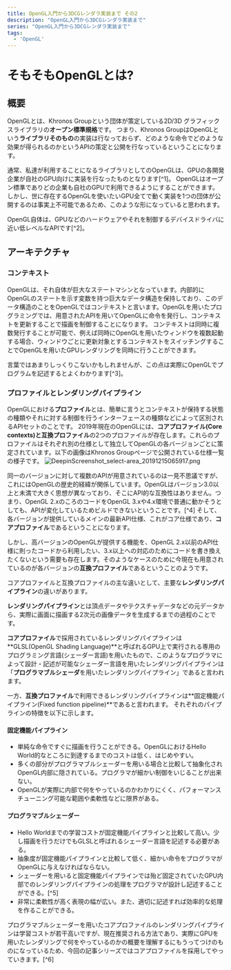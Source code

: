 ```yaml
---
title: OpenGL入門から3DCGレンダラ実装まで その2
description: "OpenGL入門から3DCGレンダラ実装まで"
series: "OpenGL入門から3DCGレンダラ実装まで"
tags:
  - 'OpenGL'
---
```


# そもそもOpenGLとは?
## 概要
OpenGLとは、Khronos Groupという団体が策定している2D/3D グラフィックスライブラリの**オープン標準規格**です。
つまり、Khronos GroupはOpenGLという**ライブラリそのもの**の実装は行なっておらず、どのような命令でどのような効果が得られるのかというAPIの策定と公開を行なっているということになります。

通常、私達が利用することになるライブラリとしてのOpenGLは、GPUの各開発企業が自社のGPU向けに実装を行なったものとなります[^1]。
OpenGLはオープン標準でありどの企業も自社のGPUで利用できるようにすることができます。しかし、世に存在するOpenGLを使いたいGPU全てで動く実装を1つの団体が公開するのは事実上不可能であるため、このような形になっていると思われます。

OpenGL自体は、GPUなどのハードウェアやそれを制御するデバイスドライバに近い低レベルなAPIです[^2]。

## アーキテクチャ
### コンテキスト
OpenGLは、それ自体が巨大なステートマシンとなっています。内部的にOpenGLのステートを示す変数を持つ巨大なデータ構造を保持しており、このデータ構造のことをOpenGLではコンテキストと言います。OpenGLを用いたプログラミングでは、用意されたAPIを用いてOpenGLに命令を発行し、コンテキストを更新することで描画を制御することになります。
コンテキストは同時に複数発行することが可能で、例えば同時にOpenGLを用いたウィンドウを複数起動する場合、ウィンドウごとに更新対象とするコンテキストをスイッチングすることでOpenGLを用いたGPUレンダリングを同時に行うことができます。

言葉ではあまりしっくりこないかもしれませんが、この点は実際にOpenGLでプログラムを記述するとよくわかります[^3]。

### プロファイルとレンダリングパイプライン
OpenGLにおける**プロファイル**とは、簡単に言うとコンテキストが保持する状態の種類やそれに対する制御を行うインターフェースの種類などによって区別されるAPIセットのことです。
2019年現在のOpenGLには、**コアプロファイル(Core contexts)**と**互換プロファイル**の2つのプロファイルが存在します。これらのプロファイルはそれぞれ別の仕様として独立してOpenGLの各バージョンごとに策定されています。以下の画像はKhronos Groupページで公開されている仕様一覧の様子です。
![DeepinScreenshot_select-area_20191215065917.png](https://qiita-image-store.s3.ap-northeast-1.amazonaws.com/0/225893/2d404c14-f0dc-3d43-52a0-052ffc5002ba.png)

同一のバージョンに対して複数のAPIが用意されているのは一見不思議ですが、これにはOpenGLの歴史的経緯が関係しています。OpenGLはバージョン3.0以上と未満で大きく思想が異なっており、そこにAPI的な互換性はありません。つまり、OpenGL 2.xのころのコードをOpenGL 3.xや4.x環境で普通に動かそうとしても、APIが変化しているためビルドできないということです。[^4]
そして、各バージョンが提供しているメインの最新API仕様、これがコア仕様であり、**コアプロファイル**であるということになります。

しかし、高バージョンのOpenGLが提供する機能を、OpenGL 2.x以前のAPI仕様に則ったコードから利用したい、3.x以上への対応のためにコードを書き換えたくないという需要も存在します。そのようなケースのために今現在も用意されているのが各バージョンの**互換プロファイル**であるということのようです。

コアプロファイルと互換プロファイルの主な違いとして、主要な**レンダリングパイプライン**の違いがあります。

**レンダリングパイプライン**とは頂点データやテクスチャデータなどの元データから、実際に画面に描画する2次元の画像データを生成するまでの過程のことです。

**コアプロファイル**で採用されているレンダリングパイプラインは**GLSL(OpenGL Shading Language)**と呼ばれるGPU上で実行される専用のプログラミング言語(シェーダー言語)を用いたもので、このようなプログラマによって設計・記述が可能なシェーダー言語を用いたレンダリングパイプラインは「**プログラマブルシェーダ**を用いたレンダリングパイプライン」であると言われます。

一方、**互換プロファイル**で利用できるレンダリングパイプラインは**固定機能パイプライン(Fixed function pipeline)**であると言われます。
それぞれのパイプラインの特徴を以下に示します。

#### **固定機能パイプライン**
  - 単純な命令ですぐに描画を行うことができる。OpenGLにおけるHello World的なところに到達するまでのコストは低く、はじめやすい。
  - 多くの部分がプログラマブルシェーダーを用いる場合と比較して抽象化されOpenGL内部に隠されている。プログラマが細かい制御をいじることが出来ない。
  - OpenGLが実際に内部で何をやっているのかわかりにくく、パフォーマンスチューニング可能な範囲や柔軟性などに限界がある。

#### **プログラマブルシェーダー**
  - Hello Worldまでの学習コストが固定機能パイプラインと比較して高い。少し描画を行うだけでもGLSLと呼ばれるシェーダー言語を記述する必要がある。
  - 抽象度が固定機能パイプラインと比較して低く、細かい命令をプログラマがOpenGLに与えなければならない。
  - シェーダーを用いると固定機能パイプラインでは殆ど固定されていたGPU内部でのレンダリングパイプラインの処理をプログラマが設計し記述することができる。[^5]
  - 非常に柔軟性が高く表現の幅が広い。また、適切に記述すれば効率的な処理を作ることができる。

プログラマブルシェーダーを用いたコアプロファイルのレンダリングパイプラインは学習コストが若干高いですが、現在推奨される方法であり、実際にGPUを用いたレンダリングで何をやっているのかの概要を理解するにもうってつけのものになっているため、今回の記事シリーズではコアプロファイルを採用してやっていきます。[^6]

